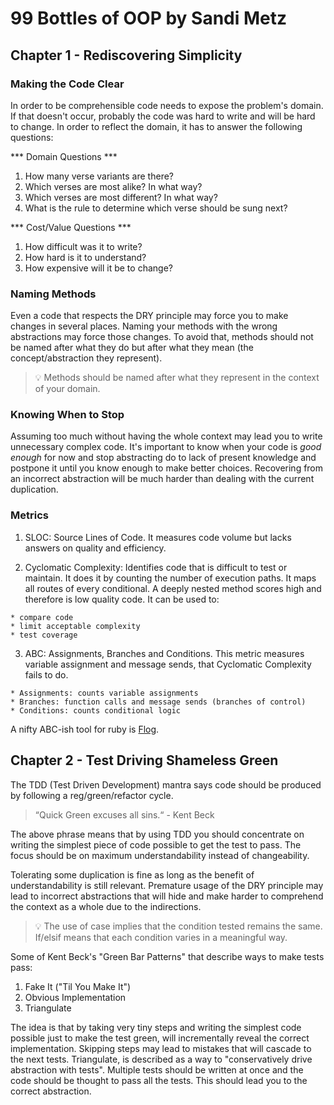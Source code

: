 # 99 Bottles of OOP by Sandi Metz

## Chapter 1 - Rediscovering Simplicity

### Making the Code Clear

In order to be comprehensible code needs to expose the problem's domain. If that doesn't occur, probably the code was hard to write and will be hard to change. In order to reflect the domain, it has to answer the following questions:

*** Domain Questions ***

  1. How many verse variants are there?
  2. Which verses are most alike? In what way?
  3. Which verses are most different? In what way?
  4. What is the rule to determine which verse should be sung next?

*** Cost/Value Questions ***

  1. How difficult was it to write?
  2. How hard is it to understand?
  3. How expensive will it be to change?

### Naming Methods

  Even a code that respects the DRY principle may force you to make changes in
several places. Naming your methods with the wrong abstractions may force those
changes. To avoid that, methods should not be named after what they do but after
what they mean (the concept/abstraction they represent).

> 💡 Methods should be named after what they represent in the context of your domain.

### Knowing When to Stop

  Assuming too much without having the whole context may lead you to write
unnecessary complex code. It's important to know when your code is *good enough*
for now and stop abstracting do to lack of present knowledge and postpone it
until you know enough to make better choices. Recovering from an incorrect
abstraction will be much harder than dealing with the current duplication.

### Metrics

  1. SLOC: Source Lines of Code. It measures code volume but lacks answers on
  quality and efficiency.

  2. Cyclomatic Complexity: Identifies code that is difficult to test or maintain.
  It does it by counting the number of execution paths. It maps all routes of every
  conditional. A deeply nested method scores high and therefore is low quality code.
  It can be used to:

    * compare code
    * limit acceptable complexity
    * test coverage

  3. ABC: Assignments, Branches and Conditions. This metric measures variable
  assignment and message sends, that Cyclomatic Complexity fails to do.

    * Assignments: counts variable assignments
    * Branches: function calls and message sends (branches of control)
    * Conditions: counts conditional logic

  A nifty ABC-ish tool for ruby is [Flog](https://ruby.sadi.st/Flog.html).

## Chapter 2 - Test Driving Shameless Green

  The TDD (Test Driven Development) mantra says code should be produced by
following a reg/green/refactor cycle.

> “Quick Green excuses all sins.“ - Kent Beck

  The above phrase means that by using TDD you should concentrate on writing the
simplest piece of code possible to get the test to pass. The focus should be on
maximum understandability instead of changeability.

  Tolerating some duplication is fine as long as the benefit of understandability
is still relevant. Premature usage of the DRY principle may lead to incorrect
abstractions that will hide and make harder to comprehend the context as a whole
due to the indirections.

> 💡 The use of case implies that the condition tested remains the same. If/elsif
  means that each condition varies in a meaningful way.

Some of Kent Beck's "Green Bar Patterns" that describe ways to make tests pass:

  1. Fake It ("Til You Make It")
  2. Obvious Implementation
  3. Triangulate

  The idea is that by taking very tiny steps and writing the simplest code possible
just to make the test green, will incrementally reveal the correct implementation.
Skipping steps may lead to mistakes that will cascade to the next tests.
  Triangulate, is described as a way to "conservatively drive abstraction with
tests". Multiple tests should be written at once and the code should be thought
to pass all the tests. This should lead you to the correct abstraction.
